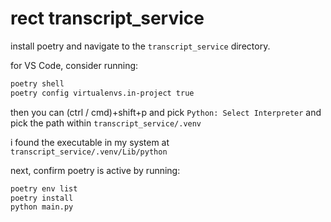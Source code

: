 # rect transcript_service

install poetry and navigate to the `transcript_service` directory.

for VS Code, consider running:

```bash
poetry shell
poetry config virtualenvs.in-project true
```

then you can (ctrl / cmd)+shift+p and pick `Python: Select Interpreter` and pick the path within `transcript_service/.venv`

i found the executable in my system at `transcript_service/.venv/Lib/python`

next, confirm poetry is active by running:

```bash
poetry env list
poetry install
python main.py
```
